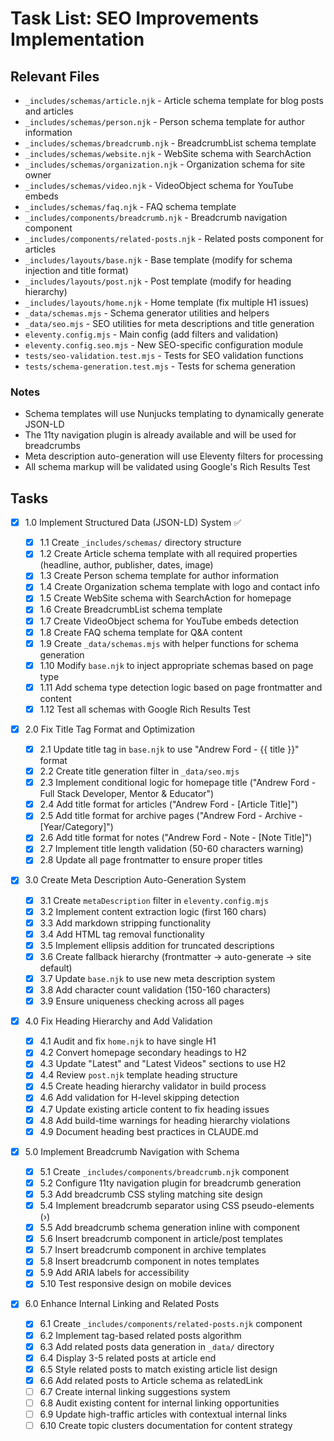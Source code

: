 # Task List: SEO Improvements Implementation

## Relevant Files

- `_includes/schemas/article.njk` - Article schema template for blog posts and articles
- `_includes/schemas/person.njk` - Person schema template for author information
- `_includes/schemas/breadcrumb.njk` - BreadcrumbList schema template
- `_includes/schemas/website.njk` - WebSite schema with SearchAction
- `_includes/schemas/organization.njk` - Organization schema for site owner
- `_includes/schemas/video.njk` - VideoObject schema for YouTube embeds
- `_includes/schemas/faq.njk` - FAQ schema template
- `_includes/components/breadcrumb.njk` - Breadcrumb navigation component
- `_includes/components/related-posts.njk` - Related posts component for articles
- `_includes/layouts/base.njk` - Base template (modify for schema injection and title format)
- `_includes/layouts/post.njk` - Post template (modify for heading hierarchy)
- `_includes/layouts/home.njk` - Home template (fix multiple H1 issues)
- `_data/schemas.mjs` - Schema generator utilities and helpers
- `_data/seo.mjs` - SEO utilities for meta descriptions and title generation
- `eleventy.config.mjs` - Main config (add filters and validation)
- `eleventy.config.seo.mjs` - New SEO-specific configuration module
- `tests/seo-validation.test.mjs` - Tests for SEO validation functions
- `tests/schema-generation.test.mjs` - Tests for schema generation

### Notes

- Schema templates will use Nunjucks templating to dynamically generate JSON-LD
- The 11ty navigation plugin is already available and will be used for breadcrumbs
- Meta description auto-generation will use Eleventy filters for processing
- All schema markup will be validated using Google's Rich Results Test

## Tasks

- [x] 1.0 Implement Structured Data (JSON-LD) System ✅

  - [x] 1.1 Create `_includes/schemas/` directory structure
  - [x] 1.2 Create Article schema template with all required properties (headline, author, publisher, dates, image)
  - [x] 1.3 Create Person schema template for author information
  - [x] 1.4 Create Organization schema template with logo and contact info
  - [x] 1.5 Create WebSite schema with SearchAction for homepage
  - [x] 1.6 Create BreadcrumbList schema template
  - [x] 1.7 Create VideoObject schema for YouTube embeds detection
  - [x] 1.8 Create FAQ schema template for Q&A content
  - [x] 1.9 Create `_data/schemas.mjs` with helper functions for schema generation
  - [x] 1.10 Modify `base.njk` to inject appropriate schemas based on page type
  - [x] 1.11 Add schema type detection logic based on page frontmatter and content
  - [x] 1.12 Test all schemas with Google Rich Results Test

- [x] 2.0 Fix Title Tag Format and Optimization

  - [x] 2.1 Update title tag in `base.njk` to use "Andrew Ford - {{ title }}" format
  - [x] 2.2 Create title generation filter in `_data/seo.mjs`
  - [x] 2.3 Implement conditional logic for homepage title ("Andrew Ford - Full Stack Developer, Mentor & Educator")
  - [x] 2.4 Add title format for articles ("Andrew Ford - [Article Title]")
  - [x] 2.5 Add title format for archive pages ("Andrew Ford - Archive - [Year/Category]")
  - [x] 2.6 Add title format for notes ("Andrew Ford - Note - [Note Title]")
  - [x] 2.7 Implement title length validation (50-60 characters warning)
  - [x] 2.8 Update all page frontmatter to ensure proper titles

- [x] 3.0 Create Meta Description Auto-Generation System

  - [x] 3.1 Create `metaDescription` filter in `eleventy.config.mjs`
  - [x] 3.2 Implement content extraction logic (first 160 chars)
  - [x] 3.3 Add markdown stripping functionality
  - [x] 3.4 Add HTML tag removal functionality
  - [x] 3.5 Implement ellipsis addition for truncated descriptions
  - [x] 3.6 Create fallback hierarchy (frontmatter → auto-generate → site default)
  - [x] 3.7 Update `base.njk` to use new meta description system
  - [x] 3.8 Add character count validation (150-160 characters)
  - [x] 3.9 Ensure uniqueness checking across all pages

- [x] 4.0 Fix Heading Hierarchy and Add Validation

  - [x] 4.1 Audit and fix `home.njk` to have single H1
  - [x] 4.2 Convert homepage secondary headings to H2
  - [x] 4.3 Update "Latest" and "Latest Videos" sections to use H2
  - [x] 4.4 Review `post.njk` template heading structure
  - [x] 4.5 Create heading hierarchy validator in build process
  - [x] 4.6 Add validation for H-level skipping detection
  - [x] 4.7 Update existing article content to fix heading issues
  - [x] 4.8 Add build-time warnings for heading hierarchy violations
  - [x] 4.9 Document heading best practices in CLAUDE.md

- [x] 5.0 Implement Breadcrumb Navigation with Schema

  - [x] 5.1 Create `_includes/components/breadcrumb.njk` component
  - [x] 5.2 Configure 11ty navigation plugin for breadcrumb generation
  - [x] 5.3 Add breadcrumb CSS styling matching site design
  - [x] 5.4 Implement breadcrumb separator using CSS pseudo-elements (›)
  - [x] 5.5 Add breadcrumb schema generation inline with component
  - [x] 5.6 Insert breadcrumb component in article/post templates
  - [x] 5.7 Insert breadcrumb component in archive templates
  - [x] 5.8 Insert breadcrumb component in notes templates
  - [x] 5.9 Add ARIA labels for accessibility
  - [x] 5.10 Test responsive design on mobile devices

- [x] 6.0 Enhance Internal Linking and Related Posts
  - [x] 6.1 Create `_includes/components/related-posts.njk` component
  - [x] 6.2 Implement tag-based related posts algorithm
  - [x] 6.3 Add related posts data generation in `_data/` directory
  - [x] 6.4 Display 3-5 related posts at article end
  - [x] 6.5 Style related posts to match existing article list design
  - [x] 6.6 Add related posts to Article schema as relatedLink
  - [ ] 6.7 Create internal linking suggestions system
  - [ ] 6.8 Audit existing content for internal linking opportunities
  - [ ] 6.9 Update high-traffic articles with contextual internal links
  - [ ] 6.10 Create topic clusters documentation for content strategy
